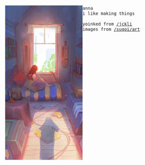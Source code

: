 <p float="left"> <img src="images/5.jpg" width="250" align="left"><p float="left"> <samp>anna<br>i like making things<br><br>yoinked from <a href="https://github.com/jckli">/jckli</a><br>images from <a href="https://github.com/sugoiart/art">/sugoi/art</a> </samp></p></p>